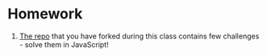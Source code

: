 # Homework

1. [The repo](https://github.com/CodeYourFuture/js-exercises) that you
   have forked during this class contains few challenges - solve them in
   JavaScript!
